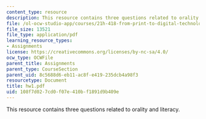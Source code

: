 ```yaml
---
content_type: resource
description: This resource contains three questions related to orality and literacy.
file: /ol-ocw-studio-app/courses/21h-418-from-print-to-digital-technologies-of-the-word-1450-present-fall-2005/108f7d027cd0f07e410bf1891d9b409e_hw1.pdf
file_size: 13521
file_type: application/pdf
learning_resource_types:
- Assignments
license: https://creativecommons.org/licenses/by-nc-sa/4.0/
ocw_type: OCWFile
parent_title: Assignments
parent_type: CourseSection
parent_uid: 8c5688d6-eb11-ac8f-e419-235dcb4a98f3
resourcetype: Document
title: hw1.pdf
uid: 108f7d02-7cd0-f07e-410b-f1891d9b409e
---
```

This resource contains three questions related to orality and literacy.
